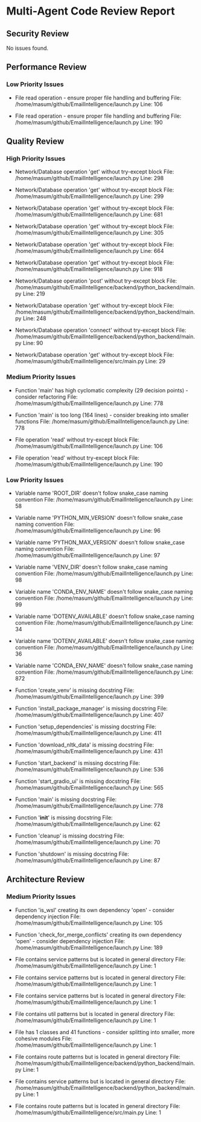 # Multi-Agent Code Review Report

## Security Review

No issues found.

## Performance Review

### Low Priority Issues
- File read operation - ensure proper file handling and buffering
  File: /home/masum/github/EmailIntelligence/launch.py
  Line: 106

- File read operation - ensure proper file handling and buffering
  File: /home/masum/github/EmailIntelligence/launch.py
  Line: 190

## Quality Review

### High Priority Issues
- Network/Database operation 'get' without try-except block
  File: /home/masum/github/EmailIntelligence/launch.py
  Line: 298

- Network/Database operation 'get' without try-except block
  File: /home/masum/github/EmailIntelligence/launch.py
  Line: 299

- Network/Database operation 'get' without try-except block
  File: /home/masum/github/EmailIntelligence/launch.py
  Line: 681

- Network/Database operation 'get' without try-except block
  File: /home/masum/github/EmailIntelligence/launch.py
  Line: 305

- Network/Database operation 'get' without try-except block
  File: /home/masum/github/EmailIntelligence/launch.py
  Line: 664

- Network/Database operation 'get' without try-except block
  File: /home/masum/github/EmailIntelligence/launch.py
  Line: 918

- Network/Database operation 'post' without try-except block
  File: /home/masum/github/EmailIntelligence/backend/python_backend/main.py
  Line: 219

- Network/Database operation 'get' without try-except block
  File: /home/masum/github/EmailIntelligence/backend/python_backend/main.py
  Line: 248

- Network/Database operation 'connect' without try-except block
  File: /home/masum/github/EmailIntelligence/backend/python_backend/main.py
  Line: 90

- Network/Database operation 'get' without try-except block
  File: /home/masum/github/EmailIntelligence/src/main.py
  Line: 29

### Medium Priority Issues
- Function 'main' has high cyclomatic complexity (29 decision points) - consider refactoring
  File: /home/masum/github/EmailIntelligence/launch.py
  Line: 778

- Function 'main' is too long (164 lines) - consider breaking into smaller functions
  File: /home/masum/github/EmailIntelligence/launch.py
  Line: 778

- File operation 'read' without try-except block
  File: /home/masum/github/EmailIntelligence/launch.py
  Line: 106

- File operation 'read' without try-except block
  File: /home/masum/github/EmailIntelligence/launch.py
  Line: 190

### Low Priority Issues
- Variable name 'ROOT_DIR' doesn't follow snake_case naming convention
  File: /home/masum/github/EmailIntelligence/launch.py
  Line: 58

- Variable name 'PYTHON_MIN_VERSION' doesn't follow snake_case naming convention
  File: /home/masum/github/EmailIntelligence/launch.py
  Line: 96

- Variable name 'PYTHON_MAX_VERSION' doesn't follow snake_case naming convention
  File: /home/masum/github/EmailIntelligence/launch.py
  Line: 97

- Variable name 'VENV_DIR' doesn't follow snake_case naming convention
  File: /home/masum/github/EmailIntelligence/launch.py
  Line: 98

- Variable name 'CONDA_ENV_NAME' doesn't follow snake_case naming convention
  File: /home/masum/github/EmailIntelligence/launch.py
  Line: 99

- Variable name 'DOTENV_AVAILABLE' doesn't follow snake_case naming convention
  File: /home/masum/github/EmailIntelligence/launch.py
  Line: 34

- Variable name 'DOTENV_AVAILABLE' doesn't follow snake_case naming convention
  File: /home/masum/github/EmailIntelligence/launch.py
  Line: 36

- Variable name 'CONDA_ENV_NAME' doesn't follow snake_case naming convention
  File: /home/masum/github/EmailIntelligence/launch.py
  Line: 872

- Function 'create_venv' is missing docstring
  File: /home/masum/github/EmailIntelligence/launch.py
  Line: 399

- Function 'install_package_manager' is missing docstring
  File: /home/masum/github/EmailIntelligence/launch.py
  Line: 407

- Function 'setup_dependencies' is missing docstring
  File: /home/masum/github/EmailIntelligence/launch.py
  Line: 411

- Function 'download_nltk_data' is missing docstring
  File: /home/masum/github/EmailIntelligence/launch.py
  Line: 431

- Function 'start_backend' is missing docstring
  File: /home/masum/github/EmailIntelligence/launch.py
  Line: 536

- Function 'start_gradio_ui' is missing docstring
  File: /home/masum/github/EmailIntelligence/launch.py
  Line: 565

- Function 'main' is missing docstring
  File: /home/masum/github/EmailIntelligence/launch.py
  Line: 778

- Function '__init__' is missing docstring
  File: /home/masum/github/EmailIntelligence/launch.py
  Line: 62

- Function 'cleanup' is missing docstring
  File: /home/masum/github/EmailIntelligence/launch.py
  Line: 70

- Function 'shutdown' is missing docstring
  File: /home/masum/github/EmailIntelligence/launch.py
  Line: 87

## Architecture Review

### Medium Priority Issues
- Function 'is_wsl' creating its own dependency 'open' - consider dependency injection
  File: /home/masum/github/EmailIntelligence/launch.py
  Line: 105

- Function 'check_for_merge_conflicts' creating its own dependency 'open' - consider dependency injection
  File: /home/masum/github/EmailIntelligence/launch.py
  Line: 189

- File contains service patterns but is located in general directory
  File: /home/masum/github/EmailIntelligence/launch.py
  Line: 1

- File contains service patterns but is located in general directory
  File: /home/masum/github/EmailIntelligence/launch.py
  Line: 1

- File contains service patterns but is located in general directory
  File: /home/masum/github/EmailIntelligence/launch.py
  Line: 1

- File contains util patterns but is located in general directory
  File: /home/masum/github/EmailIntelligence/launch.py
  Line: 1

- File has 1 classes and 41 functions - consider splitting into smaller, more cohesive modules
  File: /home/masum/github/EmailIntelligence/launch.py
  Line: 1

- File contains route patterns but is located in general directory
  File: /home/masum/github/EmailIntelligence/backend/python_backend/main.py
  Line: 1

- File contains service patterns but is located in general directory
  File: /home/masum/github/EmailIntelligence/backend/python_backend/main.py
  Line: 1

- File contains route patterns but is located in general directory
  File: /home/masum/github/EmailIntelligence/src/main.py
  Line: 1
